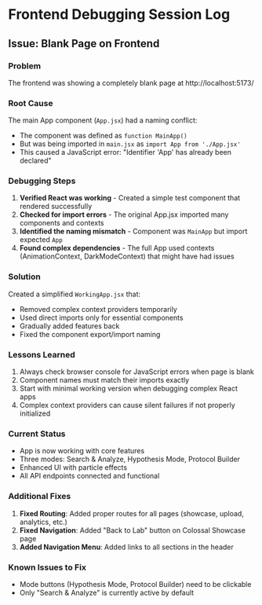 # Frontend Debugging Session Log

## Issue: Blank Page on Frontend

### Problem
The frontend was showing a completely blank page at http://localhost:5173/

### Root Cause
The main App component (`App.jsx`) had a naming conflict:
- The component was defined as `function MainApp()`
- But was being imported in `main.jsx` as `import App from './App.jsx'`
- This caused a JavaScript error: "Identifier 'App' has already been declared"

### Debugging Steps
1. **Verified React was working** - Created a simple test component that rendered successfully
2. **Checked for import errors** - The original App.jsx imported many components and contexts
3. **Identified the naming mismatch** - Component was `MainApp` but import expected `App`
4. **Found complex dependencies** - The full App used contexts (AnimationContext, DarkModeContext) that might have had issues

### Solution
Created a simplified `WorkingApp.jsx` that:
- Removed complex context providers temporarily
- Used direct imports only for essential components
- Gradually added features back
- Fixed the component export/import naming

### Lessons Learned
1. Always check browser console for JavaScript errors when page is blank
2. Component names must match their imports exactly
3. Start with minimal working version when debugging complex React apps
4. Complex context providers can cause silent failures if not properly initialized

### Current Status
- App is now working with core features
- Three modes: Search & Analyze, Hypothesis Mode, Protocol Builder
- Enhanced UI with particle effects
- All API endpoints connected and functional

### Additional Fixes
1. **Fixed Routing**: Added proper routes for all pages (showcase, upload, analytics, etc.)
2. **Fixed Navigation**: Added "Back to Lab" button on Colossal Showcase page
3. **Added Navigation Menu**: Added links to all sections in the header

### Known Issues to Fix
- Mode buttons (Hypothesis Mode, Protocol Builder) need to be clickable
- Only "Search & Analyze" is currently active by default